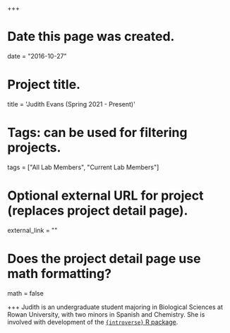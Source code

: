 +++
# Date this page was created.
date = "2016-10-27"

# Project title.
title = 'Judith Evans (Spring 2021 -  Present)'

# Tags: can be used for filtering projects.
tags = ["All Lab Members", "Current Lab Members"]

# Optional external URL for project (replaces project detail page).
external_link = ""

# Does the project detail page use math formatting?
math = false


+++
Judith is an undergraduate student majoring in Biological Sciences at Rowan University, with two minors in Spanish and Chemistry. She is involved with development of the [`{introverse}` R package](https://github.com/spielmanlab/introverse).